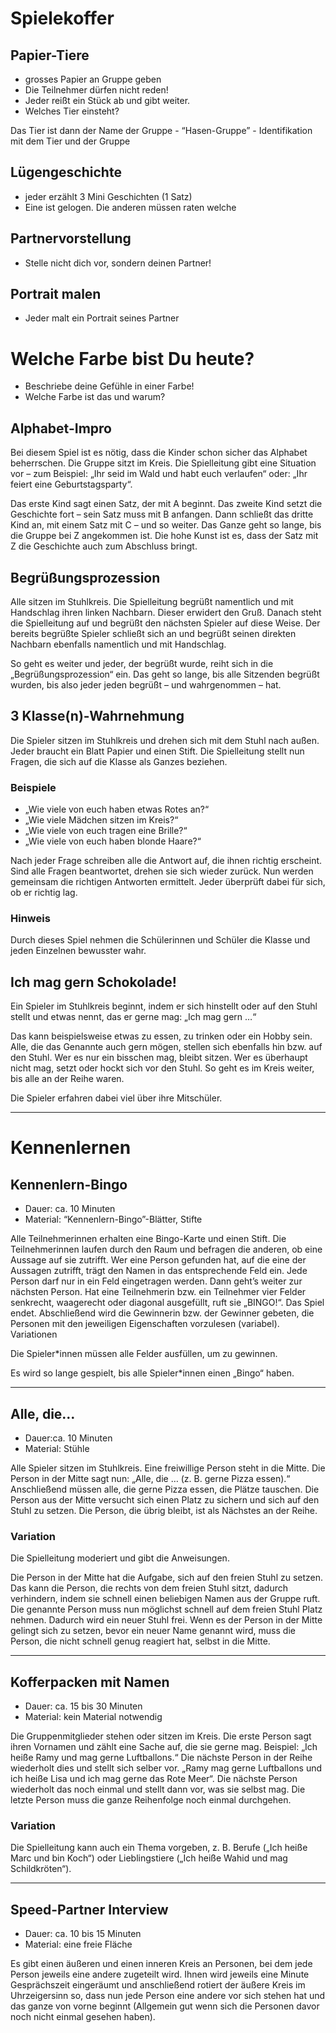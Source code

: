 # Spielekoffer

## Papier-Tiere 

- grosses Papier an Gruppe geben
- Die Teilnehmer dürfen nicht reden!
- Jeder reißt ein Stück ab und gibt weiter. 
- Welches Tier einsteht?

Das Tier ist dann der Name der Gruppe - “Hasen-Gruppe” - Identifikation mit dem Tier und der Gruppe 

## Lügengeschichte

- jeder erzählt 3 Mini Geschichten (1 Satz) 
- Eine ist gelogen. Die anderen müssen raten welche 

## Partnervorstellung 

- Stelle nicht dich vor, sondern deinen Partner!

## Portrait malen

- Jeder malt ein Portrait seines Partner

# Welche Farbe bist Du heute?

- Beschriebe deine Gefühle in einer Farbe! 
- Welche Farbe ist das und warum?

## Alphabet-Impro

Bei diesem Spiel ist es nötig, dass die Kinder schon sicher das  Alphabet beherrschen. Die Gruppe sitzt im Kreis. Die Spielleitung gibt  eine Situation vor – zum Beispiel: „Ihr seid im Wald und habt euch  verlaufen“ oder: „Ihr feiert eine Geburtstagsparty“.

Das erste Kind sagt einen Satz, der mit A beginnt. Das zweite  Kind setzt die Geschichte fort – sein Satz muss mit B anfangen. Dann  schließt das dritte Kind an, mit einem Satz mit C – und so weiter. Das  Ganze geht so lange, bis die Gruppe bei Z angekommen ist. Die hohe Kunst ist es, dass der Satz mit Z die Geschichte auch zum Abschluss bringt.



## Begrüßungsprozession

Alle sitzen im Stuhlkreis. Die  Spielleitung begrüßt namentlich und mit Handschlag ihren linken  Nachbarn. Dieser erwidert den Gruß. Danach steht die Spielleitung auf  und begrüßt den nächsten Spieler auf diese Weise. Der bereits begrüßte  Spieler schließt sich an und begrüßt seinen direkten Nachbarn ebenfalls  namentlich und mit Handschlag. 

So geht es weiter und jeder, der begrüßt  wurde, reiht sich in die „Begrüßungsprozession“ ein. Das geht so lange,  bis alle Sitzenden begrüßt wurden, bis also jeder jeden begrüßt – und  wahrgenommen – hat.







## 3 Klasse(n)-Wahrnehmung

Die Spieler sitzen im Stuhlkreis und drehen sich mit dem Stuhl nach außen. Jeder braucht ein Blatt Papier und einen Stift. Die Spielleitung stellt nun Fragen, die sich auf die Klasse als Ganzes beziehen. 

### Beispiele

- „Wie viele von euch haben etwas Rotes an?“
- „Wie viele Mädchen sitzen im Kreis?“
- „Wie viele von euch tragen eine Brille?“
- „Wie viele von euch haben blonde Haare?“

Nach jeder Frage schreiben alle die  Antwort auf, die ihnen richtig erscheint. Sind alle Fragen beantwortet,  drehen sie sich wieder zurück. Nun werden gemeinsam die richtigen  Antworten ermittelt. Jeder überprüft dabei für sich, ob er richtig lag.

### Hinweis

Durch dieses Spiel nehmen die Schülerinnen und Schüler die Klasse und jeden Einzelnen bewusster wahr.



## Ich mag gern Schokolade!

Ein Spieler im Stuhlkreis beginnt, indem  er sich hinstellt oder auf den Stuhl stellt und etwas nennt, das er  gerne mag: „Ich mag gern …“ 

Das kann beispielsweise etwas zu essen, zu trinken oder ein Hobby sein. Alle, die das Genannte auch gern mögen,  stellen sich ebenfalls hin bzw. auf den Stuhl. Wer es nur ein bisschen  mag, bleibt sitzen. Wer es überhaupt nicht mag, setzt oder hockt sich  vor den Stuhl. So geht es im Kreis weiter, bis alle an der Reihe waren.

Die Spieler erfahren dabei viel über ihre Mitschüler.


---

# Kennenlernen


## Kennenlern-Bingo

- Dauer: ca. 10 Minuten
- Material: “Kennenlern-Bingo”-Blätter, Stifte

Alle Teilnehmerinnen erhalten eine Bingo-Karte und einen Stift. Die Teilnehmerinnen laufen durch den Raum und befragen die anderen, ob eine Aussage auf sie zutrifft. Wer eine Person gefunden hat, auf die eine der Aussagen zutrifft, trägt den Namen in das entsprechende Feld ein. Jede Person darf nur in ein Feld eingetragen werden. Dann geht’s weiter zur nächsten Person. Hat eine Teilnehmerin bzw. ein Teilnehmer vier Felder senkrecht, waagerecht oder diagonal ausgefüllt, ruft sie „BINGO!“. Das Spiel endet. Abschließend wird die Gewinnerin bzw. der Gewinner gebeten, die Personen mit den jeweiligen Eigenschaften vorzulesen (variabel).
Variationen

Die Spieler*innen müssen alle Felder ausfüllen, um zu gewinnen.

Es wird so lange gespielt, bis alle Spieler*innen einen „Bingo“ haben.

---

## Alle, die…

- Dauer:ca. 10 Minuten
- Material: Stühle

Alle Spieler sitzen im Stuhlkreis. Eine freiwillige Person steht in die Mitte. Die Person in der Mitte sagt nun: „Alle, die … (z. B. gerne Pizza essen).“ Anschließend müssen alle, die gerne Pizza essen, die Plätze tauschen. Die Person aus der Mitte versucht sich einen Platz zu sichern und sich auf den Stuhl zu setzen. Die Person, die übrig bleibt, ist als Nächstes an der Reihe.
### Variation

Die Spielleitung moderiert und gibt die Anweisungen.

Die Person in der Mitte hat die Aufgabe, sich auf den freien Stuhl zu setzen. Das kann die Person, die rechts von dem freien Stuhl sitzt, dadurch verhindern, indem sie schnell einen beliebigen Namen aus der Gruppe ruft. Die genannte Person muss nun möglichst schnell auf dem freien Stuhl Platz nehmen. Dadurch wird ein neuer Stuhl frei. Wenn es der Person in der Mitte gelingt sich zu setzen, bevor ein neuer Name genannt wird, muss die Person, die nicht schnell genug reagiert hat, selbst in die Mitte.

---

## Kofferpacken mit Namen

- Dauer: ca. 15 bis 30 Minuten
- Material: kein Material notwendig

Die Gruppenmitglieder stehen oder sitzen im Kreis. Die erste Person sagt ihren Vornamen und zählt eine Sache auf, die sie gerne mag. Beispiel: „Ich heiße Ramy und mag gerne Luftballons.“ Die nächste Person in der Reihe wiederholt dies und stellt sich selber vor. „Ramy mag gerne Luftballons und ich heiße Lisa und ich mag gerne das Rote Meer“. Die nächste Person wiederholt das noch einmal und stellt dann vor, was sie selbst mag. Die letzte Person muss die ganze Reihenfolge noch einmal durchgehen.
### Variation
Die Spielleitung kann auch ein Thema vorgeben, z. B. Berufe („Ich heiße Marc und bin Koch“) oder Lieblingstiere („Ich heiße Wahid und mag Schildkröten“).

---

## Speed-Partner Interview

- Dauer: ca. 10 bis 15 Minuten
- Material: eine freie Fläche

Es gibt einen äußeren und einen inneren Kreis an Personen, bei dem jede Person jeweils eine andere zugeteilt wird. Ihnen wird jeweils eine Minute Gesprächszeit eingeräumt und anschließend rotiert der äußere Kreis im Uhrzeigersinn so, dass nun jede Person eine andere vor sich stehen hat und das ganze von vorne beginnt (Allgemein gut wenn sich die Personen davor noch nicht einmal gesehen haben).
